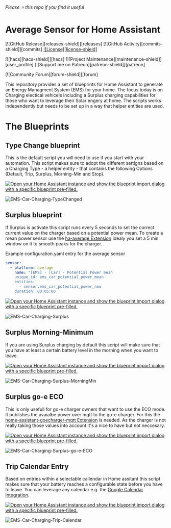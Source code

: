
*Please :star: this repo if you find it useful*

# Average Sensor for Home Assistant

[![GitHub Release][releases-shield]][releases]
[![GitHub Activity][commits-shield]][commits]
[![License][license-shield]](LICENSE.md)

[![hacs][hacs-shield]][hacs]
[![Project Maintenance][maintenance-shield]][user_profile]
[![Support me on Patreon][patreon-shield]][patreon]

[![Community Forum][forum-shield]][forum]


This repository provides a set of blueprints for Home Assistant to generate an Energy Managment System (EMS) for your home. The focus today is on Charging electical vehicels including a Surplus charging capabilities for those who want to leverage their Solar engery at home. The scripts works independently but needs to be set up in a way that helper entities are used.


# The Blueprints 

## Type Change blueprint
This is the default script you will need to use if you start with your automation. This script makes sure to adopt the different settigns based on a Charging Type - a helper entity - that contains the following Options (Default, Trip, Surplus, Morning-Min and Stop). 


[![Open your Home Assistant instance and show the blueprint import dialog with a specific blueprint pre-filled.](https://my.home-assistant.io/badges/blueprint_import.svg)](https://my.home-assistant.io/redirect/blueprint_import/?blueprint_url=https%3A%2F%2Fraw.githubusercontent.com%2Fgsaurer%2Fha-ems%2Fmain%2Fblueprints%2FEMS%2FEMS-Car-Charging-TypeChanged.yaml)

![EMS-Car-Charging-TypeChanged](https://github.com/gsaurer/ha-ems/assets/2656836/bd132bc2-c6cb-4d79-a2b6-fa59dfbcf558)


## Surplus blueprint
If Surplus is activate this script runs every 5 seconds to set the correct current value on the charger based on a potential power mean. To create a mean power sensor use the [ha-average Extension](https://github.com/Limych/ha-average) Idealy you set a 5 min window on it to smooth peaks for the charger. 


Example configuration.yaml entry for the average sensor
```yaml
sensor:
  - platform: average
    name: "[EMS] - [Car] - Potential Power mean
    unique_id: ems_car_potential_power_mean
    entities:
      - sensor.ems_car_potential_power_now
    duration: 00:05:00
```

[![Open your Home Assistant instance and show the blueprint import dialog with a specific blueprint pre-filled.](https://my.home-assistant.io/badges/blueprint_import.svg)](https://my.home-assistant.io/redirect/blueprint_import/?blueprint_url=https%3A%2F%2Fraw.githubusercontent.com%2Fgsaurer%2Fha-ems%2Fmain%2Fblueprints%2FEMS-Car-Charging-Surplus.yaml)

![EMS-Car-Charging-Surplus](https://github.com/gsaurer/ha-ems/assets/2656836/b84f2588-8b89-4016-a721-20b5b44099cf)


## Surplus Morning-Minimum

If you are using Surplus charging by default this script will make sure that you have at least a certain battery level in the morning when you want to leave. 

[![Open your Home Assistant instance and show the blueprint import dialog with a specific blueprint pre-filled.](https://my.home-assistant.io/badges/blueprint_import.svg)](https://my.home-assistant.io/redirect/blueprint_import/?blueprint_url=https%3A%2F%2Fraw.githubusercontent.com%2Fgsaurer%2Fha-ems%2Fmain%2Fblueprints%2FEMS-Car-Charging-Surplus-MorningMin.yaml)

![EMS-Car-Charging-Surplus-MorningMin](https://github.com/gsaurer/ha-ems/assets/2656836/a5f97be9-bdb0-408e-8278-0728ac1fe496)


## Surplus go-e ECO

This is only usefull for go-e charger owners that want to use the ECO mode. It publishes the avaialbe power over mqtt to the go-e charger. For this the [home-assistant-goecharger-mqtt Extension](https://github.com/syssi/homeassistant-goecharger-mqtt) is needed. As the charger is not really taking those values into account it's a nice to have but not neccesary. 

[![Open your Home Assistant instance and show the blueprint import dialog with a specific blueprint pre-filled.](https://my.home-assistant.io/badges/blueprint_import.svg)](https://my.home-assistant.io/redirect/blueprint_import/?blueprint_url=https%3A%2F%2Fraw.githubusercontent.com%2Fgsaurer%2Fha-ems%2Fmain%2Fblueprints%2FEMS-Car-Charging-Surplus-go-e-ECO.yaml)

![EMS-Car-Charging-Surplus-go-e-ECO](https://github.com/gsaurer/ha-ems/assets/2656836/4b31318e-5a9e-49cc-acb8-13314161f0e3)


## Trip Calendar Entry

Based on entries within a selectable callendar in Home assitant this script makes sure that your battery reaches a configurable state before you have to leave. You can leverage any calendar e.g. the [Google Calendar Integration](https://www.home-assistant.io/integrations/google/).

[![Open your Home Assistant instance and show the blueprint import dialog with a specific blueprint pre-filled.](https://my.home-assistant.io/badges/blueprint_import.svg)](https://my.home-assistant.io/redirect/blueprint_import/?blueprint_url=https%3A%2F%2Fraw.githubusercontent.com%2Fgsaurer%2Fha-ems%2Fmain%2Fblueprints%2FEMS-Car-Charging-Trip-Calendar.yaml)

![EMS-Car-Charging-Trip-Calendar](https://github.com/gsaurer/ha-ems/assets/2656836/736a0858-6e0a-4182-b48e-c18f1acc5308)


